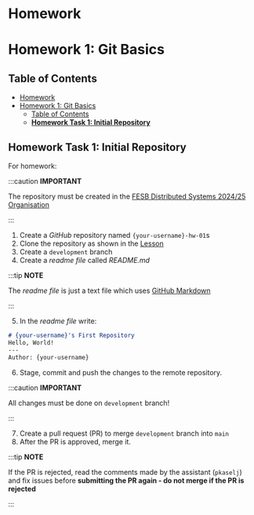 # Homework
# Homework 1: Git Basics

## Table of Contents

- [Homework](#homework)
- [Homework 1: Git Basics](#homework-1-git-basics)
  - [Table of Contents](#table-of-contents)
  - [**Homework Task 1: Initial Repository**](#homework-task-1-initial-repository)

## **Homework Task 1: Initial Repository**

For homework:
   
:::caution **IMPORTANT**

The repository must be created in the [
FESB Distributed Systems 2024/25 Organisation](https://github.com/fesb-distributed-systems-2024)

:::

1. Create a *GitHub* repository named `{your-username}-hw-01`s
2. Clone the repository as shown in the [Lesson](./Lesson)
3. Create a `development` branch
4. Create a *readme file* called *README.md*

:::tip **NOTE**

The *readme file* is just a text file which uses [GitHub Markdown](https://docs.github.com/en/get-started/writing-on-github/getting-started-with-writing-and-formatting-on-github/basic-writing-and-formatting-syntax)

:::

5. In the *readme file* write:
```md
# {your-username}'s First Repository
Hello, World!
---
Author: {your-username}
```
6. Stage, commit and push the changes to the remote repository.
   
:::caution **IMPORTANT**

All changes must be done on `development` branch!

:::

7. Create a pull request (PR) to merge `development` branch into `main`
8. After the PR is approved, merge it.
   
:::tip **NOTE**

If the PR is rejected, read the comments made by the assistant (`pkaselj`) and fix issues before **submitting the PR again - do not merge if the PR is rejected**

:::